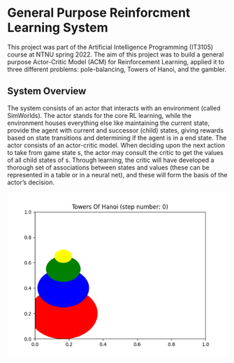 # General Purpose Reinforcment Learning System

This project was part of the Artificial Intelligence Programming (IT3105) course at NTNU spring 2022. The aim of this project was to build a general purpose Actor-Critic Model (ACM) for Reinforcement Learning, applied it to three different problems: pole-balancing, Towers of Hanoi, and the gambler.

## System Overview

The system consists of an actor that interacts with an environment (called SimWorlds). The actor stands for the core RL learning, while the environment houses everything else like maintaining the current state, provide the agent with current and successor (child) states, giving rewards based on state transitions and determining if the agent is in a end state. The actor consists of an actor-critic model. When deciding
upon the next action to take from game state s, the actor may consult the critic to get the values of all child
states of s. Through learning, the critic will have developed a thorough set of associations between states
and values (these can be represented in a table or in a neural net), and these will form the basis of the actor’s decision.


![Tower of Hanoi](/images/tohsw.gif)
